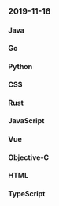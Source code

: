 ### 2019-11-16

#### Java

#### Go

#### Python

#### CSS

#### Rust

#### JavaScript

#### Vue

#### Objective-C

#### HTML

#### TypeScript
